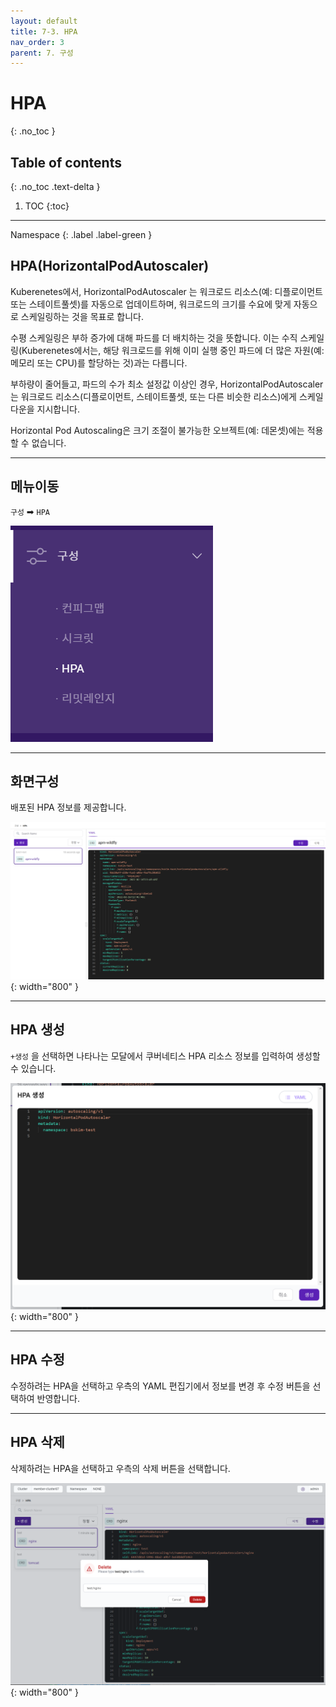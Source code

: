 ```yaml
---
layout: default
title: 7-3. HPA
nav_order: 3
parent: 7. 구성
---
```


# HPA
{: .no_toc }

## Table of contents
{: .no_toc .text-delta }

1. TOC
{:toc}

---

<div class="code-example" markdown="1">
Namespace
{: .label .label-green }
</div>

## HPA(HorizontalPodAutoscaler)
Kuberenetes에서, HorizontalPodAutoscaler 는 워크로드 리소스(예: 디플로이먼트 또는 스테이트풀셋)를 자동으로 업데이트하며, 워크로드의 크기를 수요에 맞게 자동으로 스케일링하는 것을 목표로 합니다.

수평 스케일링은 부하 증가에 대해 파드를 더 배치하는 것을 뜻합니다. 이는 수직 스케일링(Kuberenetes에서는, 해당 워크로드를 위해 이미 실행 중인 파드에 더 많은 자원(예: 메모리 또는 CPU)를 할당하는 것)과는 다릅니다.

부하량이 줄어들고, 파드의 수가 최소 설정값 이상인 경우, HorizontalPodAutoscaler는 워크로드 리소스(디플로이먼트, 스테이트풀셋, 또는 다른 비슷한 리소스)에게 스케일 다운을 지시합니다.

Horizontal Pod Autoscaling은 크기 조절이 불가능한 오브젝트(예: 데몬셋)에는 적용할 수 없습니다.

---

## 메뉴이동
`구성` ➡ `HPA`

![config-003.png](/assets/images/config/config-003.png)

---

## 화면구성
배포된 HPA 정보를 제공합니다.

![config-007.png](/assets/images/config/config-007.png){: width="800" }

---

## HPA 생성
`+생성` 을 선택하면 나타나는 모달에서 쿠버네티스 HPA 리소스 정보를 입력하여 생성할 수 있습니다.

![config-008.png](/assets/images/config/config-008.png){: width="800" }

---

## HPA 수정
수정하려는 HPA을 선택하고 우측의 YAML 편집기에서 정보를 변경 후 수정 버튼을 선택하여 반영합니다.

---

## HPA 삭제

삭제하려는 HPA을 선택하고 우측의 삭제 버튼을 선택합니다.

![hpa-delete.png](/assets/images/config/hpa-delete.png){: width="800" }